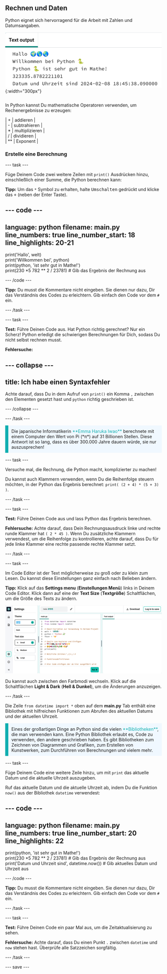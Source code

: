 ## Rechnen und Daten

<div style="display: flex; flex-wrap: wrap">
<div style="flex-basis: 200px; flex-grow: 1; margin-right: 15px;">
Python eignet sich hervorragend für die Arbeit mit Zahlen und Datumsangaben.
</div>
<div>

![Der Textausgabebereich mit fünf Zeilen, die neue Rechnungs- und aktuelle Datumsausgaben anzeigen.](images/sums_dates.png){:width="300px"} 

</div>
</div>

In Python kannst Du mathematische Operatoren verwenden, um Rechenergebnisse zu erzeugen:

| + | addieren |   
| - | subtrahieren |   
| * | multiplizieren |   
| / | dividieren |   
| ** | Exponent |

### Erstelle eine Berechnung

--- task ---

Füge Deinem Code zwei weitere Zeilen mit `print()` Ausdrücken hinzu, einschließlich einer Summe, die Python berechnen kann:

**Tipp:** Um das `*` Symbol zu erhalten, halte <kbd>Umschalten</kbd> gedrückt und klicke das <kbd>+</kbd> (neben der Enter Taste).

--- code ---
---
language: python
filename: main.py
line_numbers: true
line_number_start: 18
line_highlights: 20-21
---

print('Hallo', welt)   
print('Willkommen bei', python)   
print(python, 'ist sehr gut in Mathe!')   
print(230 *5 782 ** 2 / 23781)  # Gib das Ergebnis der Rechnung aus

--- /code ---

**Tipp:** Du musst die Kommentare nicht eingeben. Sie dienen nur dazu, Dir das Verständnis des Codes zu erleichtern. Gib einfach den Code vor dem `#` ein.

--- /task ---

--- task ---

**Test:** Führe Deinen Code aus. Hat Python richtig gerechnet? Nur ein Scherz! Python erledigt die schwierigen Berechnungen für Dich, sodass Du nicht selbst rechnen musst.

**Fehlersuche:**

--- collapse ---
---
title: Ich habe einen Syntaxfehler
---

Achte darauf, dass Du in dem Aufruf von `print()` ein Komma `,` zwischen den Elementen gesetzt hast und `python` richtig geschrieben ist.

--- /collapse ---

--- /task ---

<p style="border-left: solid; border-width:10px; border-color: #0faeb0; background-color: aliceblue; padding: 10px;">
Die japanische Informatikerin <span style="color: #0faeb0">**Emma Haruka Iwao**</span> berechnete mit einem Computer den Wert von Pi (*π*) auf 31 Billionen Stellen. Diese Antwort ist so lang, dass es über 300.000 Jahre dauern würde, sie nur auszusprechen! 
</p>

--- task ---

Versuche mal, die Rechnung, die Python macht, komplizierter zu machen!

Du kannst auch Klammern verwenden, wenn Du die Reihenfolge steuern möchten, in der Python das Ergebnis berechnet: `print( (2 + 4) * (5 + 3) )`.

--- /task ---

--- task ---

**Test:** Führe Deinen Code aus und lass Python das Ergebnis berechnen.

**Fehlersuche:** Achte darauf, dass Dein Rechnungsausdruck linke und rechte runde Klammer hat `( 2 * 45 )`. Wenn Du zusätzliche Klammern verwendest, um die Reihenfolge zu kontrollieren, achte darauf, dass Du für jede linke Klammer eine rechte passende rechte Klammer setzt.

--- /task ---

--- task ---

Im Code Editor ist der Text möglicherweise zu groß oder zu klein zum Lesen. Du kannst diese Einstellungen ganz einfach nach Belieben ändern.

**Tipp:** Klick auf das **Settings menu** (**Einstellungen Menü**)  links in Deinem Code Editor. Klick dann auf eine der **Text Size** (**Textgröße**) Schaltflächen, um die Größe des Texts zu ändern.

![Der Code Editor mit Einstellungen Menü aufgeklappt, um die Optionen Farbmodus und Textgröße anzuzeigen.](images/full_screen.png)

Du kannst auch zwischen den Farbmodi wechseln. Klick auf die Schaltflächen **Light & Dark** (**Hell & Dunkel**), um die Änderungen anzuzeigen.

--- /task ---

Die Zeile `from datetime import *` oben auf dem **main.py** Tab enthält eine Bibliothek mit hilfreichen Funktionen zum Abrufen des aktuellen Datums und der aktuellen Uhrzeit.

<p style="border-left: solid; border-width:10px; border-color: #0faeb0; background-color: aliceblue; padding: 10px;">
Eines der großartigen Dinge an Python sind die vielen <span style="color: #0faeb0">**Bibliotheken**</span>, die man verwenden kann. Eine Python Bibliothek erlaubt es, Code zu verwenden, den andere geschrieben haben. Es gibt Bibliotheken zum Zeichnen von Diagrammen und Grafiken, zum Erstellen von Kunstwerken, zum Durchführen von Berechnungen und vielem mehr.
</p>

--- task ---

Füge Deinem Code eine weitere Zeile hinzu, um mit `print` das aktuelle Datum und die aktuelle Uhrzeit auszugeben.

Ruf das aktuelle Datum und die aktuelle Uhrzeit ab, indem Du die Funktion `now()` aus der Bibliothek `datetime` verwendest:

--- code ---
---
language: python
filename: main.py
line_numbers: true
line_number_start: 20
line_highlights: 22
---

print(python, 'ist sehr gut in Mathe!')    
print(230 *5 782  ** 2 / 23781)  # Gib das Ergebnis der Rechnung aus     
print('Datum und Uhrzeit sind', datetime.now())  # Gib aktuelles Datum und Uhrzeit aus

--- /code ---

**Tipp:** Du musst die Kommentare nicht eingeben. Sie dienen nur dazu, Dir das Verständnis des Codes zu erleichtern. Gib einfach den Code vor dem `#` ein.

--- /task ---

--- task ---

**Test:** Führe Deinen Code ein paar Mal aus, um die Zeitaktualisierung zu sehen.

**Fehlersuche:** Achte darauf, dass Du einen Punkt `.` zwischen `datetime` und `now` stehen hast. Überprüfe alle Satzzeichen sorgfältig.

--- /task ---

--- save ---
